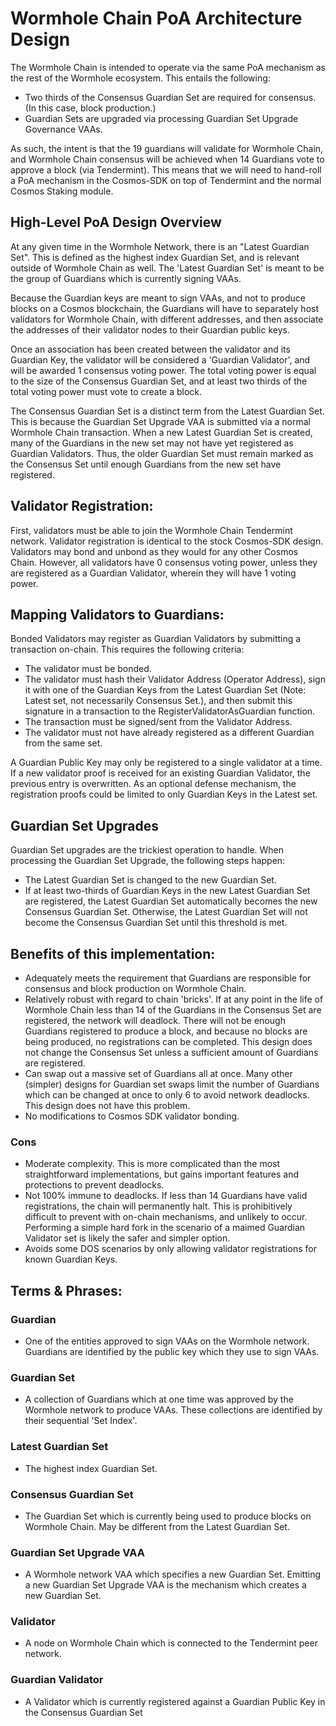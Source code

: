 # Wormhole Chain PoA Architecture Design

The Wormhole Chain is intended to operate via the same PoA mechanism as the rest of the Wormhole ecosystem. This entails the following:

- Two thirds of the Consensus Guardian Set are required for consensus. (In this case, block production.)
- Guardian Sets are upgraded via processing Guardian Set Upgrade Governance VAAs.

As such, the intent is that the 19 guardians will validate for Wormhole Chain, and Wormhole Chain consensus will be achieved when 14 Guardians vote to approve a block (via Tendermint). This means that we will need to hand-roll a PoA mechanism in the Cosmos-SDK on top of Tendermint and the normal Cosmos Staking module.

## High-Level PoA Design Overview

At any given time in the Wormhole Network, there is an "Latest Guardian Set". This is defined as the highest index Guardian Set, and is relevant outside of Wormhole Chain as well. The 'Latest Guardian Set' is meant to be the group of Guardians which is currently signing VAAs.

Because the Guardian keys are meant to sign VAAs, and not to produce blocks on a Cosmos blockchain, the Guardians will have to separately host validators for Wormhole Chain, with different addresses, and then associate the addresses of their validator nodes to their Guardian public keys.

Once an association has been created between the validator and its Guardian Key, the validator will be considered a 'Guardian Validator', and will be awarded 1 consensus voting power. The total voting power is equal to the size of the Consensus Guardian Set, and at least two thirds of the total voting power must vote to create a block.

The Consensus Guardian Set is a distinct term from the Latest Guardian Set. This is because the Guardian Set Upgrade VAA is submitted via a normal Wormhole Chain transaction. When a new Latest Guardian Set is created, many of the Guardians in the new set may not have yet registered as Guardian Validators. Thus, the older Guardian Set must remain marked as the Consensus Set until enough Guardians from the new set have registered.

## Validator Registration:

First, validators must be able to join the Wormhole Chain Tendermint network. Validator registration is identical to the stock Cosmos-SDK design. Validators may bond and unbond as they would for any other Cosmos Chain. However, all validators have 0 consensus voting power, unless they are registered as a Guardian Validator, wherein they will have 1 voting power.

## Mapping Validators to Guardians:

Bonded Validators may register as Guardian Validators by submitting a transaction on-chain. This requires the following criteria:

- The validator must be bonded.
- The validator must hash their Validator Address (Operator Address), sign it with one of the Guardian Keys from the Latest Guardian Set (Note: Latest set, not necessarily Consensus Set.), and then submit this signature in a transaction to the RegisterValidatorAsGuardian function.
- The transaction must be signed/sent from the Validator Address.
- The validator must not have already registered as a different Guardian from the same set.

A Guardian Public Key may only be registered to a single validator at a time. If a new validator proof is received for an existing Guardian Validator, the previous entry is overwritten. As an optional defense mechanism, the registration proofs could be limited to only Guardian Keys in the Latest set.

## Guardian Set Upgrades

Guardian Set upgrades are the trickiest operation to handle. When processing the Guardian Set Upgrade, the following steps happen:

- The Latest Guardian Set is changed to the new Guardian Set.
- If at least two-thirds of Guardian Keys in the new Latest Guardian Set are registered, the Latest Guardian Set automatically becomes the new Consensus Guardian Set. Otherwise, the Latest Guardian Set will not become the Consensus Guardian Set until this threshold is met.

## Benefits of this implementation:

- Adequately meets the requirement that Guardians are responsible for consensus and block production on Wormhole Chain.
- Relatively robust with regard to chain 'bricks'. If at any point in the life of Wormhole Chain less than 14 of the Guardians in the Consensus Set are registered, the network will deadlock. There will not be enough Guardians registered to produce a block, and because no blocks are being produced, no registrations can be completed. This design does not change the Consensus Set unless a sufficient amount of Guardians are registered.
- Can swap out a massive set of Guardians all at once. Many other (simpler) designs for Guardian set swaps limit the number of Guardians which can be changed at once to only 6 to avoid network deadlocks. This design does not have this problem.
- No modifications to Cosmos SDK validator bonding.

### Cons

- Moderate complexity. This is more complicated than the most straightforward implementations, but gains important features and protections to prevent deadlocks.
- Not 100% immune to deadlocks. If less than 14 Guardians have valid registrations, the chain will permanently halt. This is prohibitively difficult to prevent with on-chain mechanisms, and unlikely to occur. Performing a simple hard fork in the scenario of a maimed Guardian Validator set is likely the safer and simpler option.
- Avoids some DOS scenarios by only allowing validator registrations for known Guardian Keys.

## Terms & Phrases:

### Guardian

- One of the entities approved to sign VAAs on the Wormhole network. Guardians are identified by the public key which they use to sign VAAs.

### Guardian Set

- A collection of Guardians which at one time was approved by the Wormhole network to produce VAAs. These collections are identified by their sequential 'Set Index'.

### Latest Guardian Set

- The highest index Guardian Set.

### Consensus Guardian Set

- The Guardian Set which is currently being used to produce blocks on Wormhole Chain. May be different from the Latest Guardian Set.

### Guardian Set Upgrade VAA

- A Wormhole network VAA which specifies a new Guardian Set. Emitting a new Guardian Set Upgrade VAA is the mechanism which creates a new Guardian Set.

### Validator

- A node on Wormhole Chain which is connected to the Tendermint peer network.

### Guardian Validator

- A Validator which is currently registered against a Guardian Public Key in the Consensus Guardian Set
